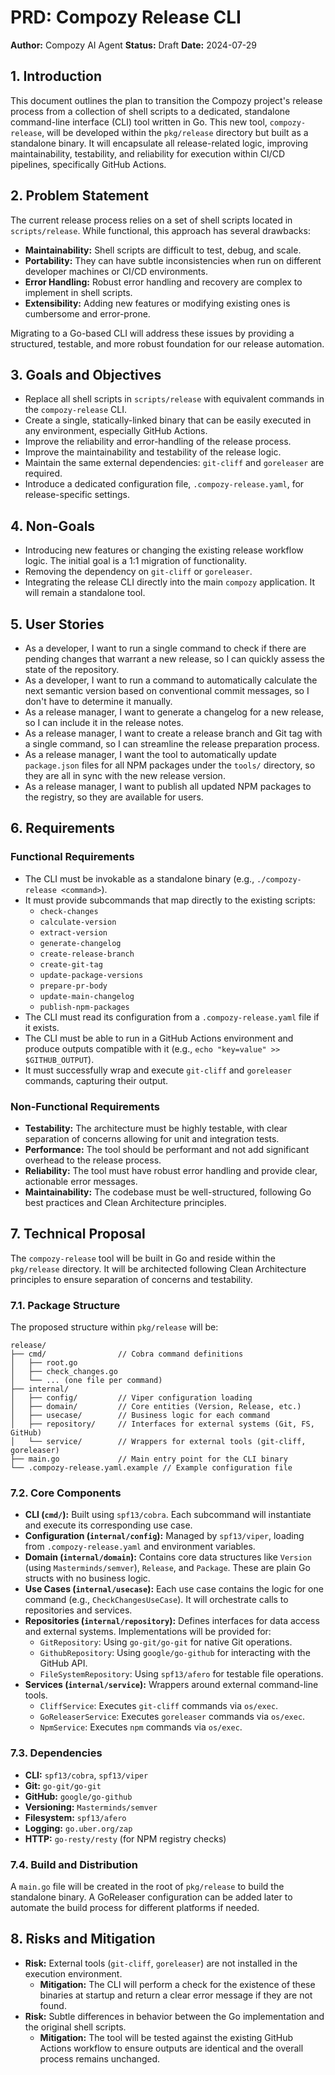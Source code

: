 # PRD: Compozy Release CLI

**Author:** Compozy AI Agent
**Status:** Draft
**Date:** 2024-07-29

## 1. Introduction

This document outlines the plan to transition the Compozy project's release process from a collection of shell scripts to a dedicated, standalone command-line interface (CLI) tool written in Go. This new tool, `compozy-release`, will be developed within the `pkg/release` directory but built as a standalone binary. It will encapsulate all release-related logic, improving maintainability, testability, and reliability for execution within CI/CD pipelines, specifically GitHub Actions.

## 2. Problem Statement

The current release process relies on a set of shell scripts located in `scripts/release`. While functional, this approach has several drawbacks:

- **Maintainability:** Shell scripts are difficult to test, debug, and scale.
- **Portability:** They can have subtle inconsistencies when run on different developer machines or CI/CD environments.
- **Error Handling:** Robust error handling and recovery are complex to implement in shell scripts.
- **Extensibility:** Adding new features or modifying existing ones is cumbersome and error-prone.

Migrating to a Go-based CLI will address these issues by providing a structured, testable, and more robust foundation for our release automation.

## 3. Goals and Objectives

- Replace all shell scripts in `scripts/release` with equivalent commands in the `compozy-release` CLI.
- Create a single, statically-linked binary that can be easily executed in any environment, especially GitHub Actions.
- Improve the reliability and error-handling of the release process.
- Improve the maintainability and testability of the release logic.
- Maintain the same external dependencies: `git-cliff` and `goreleaser` are required.
- Introduce a dedicated configuration file, `.compozy-release.yaml`, for release-specific settings.

## 4. Non-Goals

- Introducing new features or changing the existing release workflow logic. The initial goal is a 1:1 migration of functionality.
- Removing the dependency on `git-cliff` or `goreleaser`.
- Integrating the release CLI directly into the main `compozy` application. It will remain a standalone tool.

## 5. User Stories

- As a developer, I want to run a single command to check if there are pending changes that warrant a new release, so I can quickly assess the state of the repository.
- As a developer, I want to run a command to automatically calculate the next semantic version based on conventional commit messages, so I don't have to determine it manually.
- As a release manager, I want to generate a changelog for a new release, so I can include it in the release notes.
- As a release manager, I want to create a release branch and Git tag with a single command, so I can streamline the release preparation process.
- As a release manager, I want the tool to automatically update `package.json` files for all NPM packages under the `tools/` directory, so they are all in sync with the new release version.
- As a release manager, I want to publish all updated NPM packages to the registry, so they are available for users.

## 6. Requirements

### Functional Requirements

- The CLI must be invokable as a standalone binary (e.g., `./compozy-release <command>`).
- It must provide subcommands that map directly to the existing scripts:
  - `check-changes`
  - `calculate-version`
  - `extract-version`
  - `generate-changelog`
  - `create-release-branch`
  - `create-git-tag`
  - `update-package-versions`
  - `prepare-pr-body`
  - `update-main-changelog`
  - `publish-npm-packages`
- The CLI must read its configuration from a `.compozy-release.yaml` file if it exists.
- The CLI must be able to run in a GitHub Actions environment and produce outputs compatible with it (e.g., `echo "key=value" >> $GITHUB_OUTPUT`).
- It must successfully wrap and execute `git-cliff` and `goreleaser` commands, capturing their output.

### Non-Functional Requirements

- **Testability:** The architecture must be highly testable, with clear separation of concerns allowing for unit and integration tests.
- **Performance:** The tool should be performant and not add significant overhead to the release process.
- **Reliability:** The tool must have robust error handling and provide clear, actionable error messages.
- **Maintainability:** The codebase must be well-structured, following Go best practices and Clean Architecture principles.

## 7. Technical Proposal

The `compozy-release` tool will be built in Go and reside within the `pkg/release` directory. It will be architected following Clean Architecture principles to ensure separation of concerns and testability.

### 7.1. Package Structure

The proposed structure within `pkg/release` will be:

```
release/
├── cmd/                // Cobra command definitions
│   ├── root.go
│   ├── check_changes.go
│   └── ... (one file per command)
├── internal/
│   ├── config/         // Viper configuration loading
│   ├── domain/         // Core entities (Version, Release, etc.)
│   ├── usecase/        // Business logic for each command
│   ├── repository/     // Interfaces for external systems (Git, FS, GitHub)
│   └── service/        // Wrappers for external tools (git-cliff, goreleaser)
├── main.go             // Main entry point for the CLI binary
└── .compozy-release.yaml.example // Example configuration file
```

### 7.2. Core Components

- **CLI (`cmd/`):** Built using `spf13/cobra`. Each subcommand will instantiate and execute its corresponding use case.
- **Configuration (`internal/config`):** Managed by `spf13/viper`, loading from `.compozy-release.yaml` and environment variables.
- **Domain (`internal/domain`):** Contains core data structures like `Version` (using `Masterminds/semver`), `Release`, and `Package`. These are plain Go structs with no business logic.
- **Use Cases (`internal/usecase`):** Each use case contains the logic for one command (e.g., `CheckChangesUseCase`). It will orchestrate calls to repositories and services.
- **Repositories (`internal/repository`):** Defines interfaces for data access and external systems. Implementations will be provided for:
  - `GitRepository`: Using `go-git/go-git` for native Git operations.
  - `GithubRepository`: Using `google/go-github` for interacting with the GitHub API.
  - `FileSystemRepository`: Using `spf13/afero` for testable file operations.
- **Services (`internal/service`):** Wrappers around external command-line tools.
  - `CliffService`: Executes `git-cliff` commands via `os/exec`.
  - `GoReleaserService`: Executes `goreleaser` commands via `os/exec`.
  - `NpmService`: Executes `npm` commands via `os/exec`.

### 7.3. Dependencies

- **CLI:** `spf13/cobra`, `spf13/viper`
- **Git:** `go-git/go-git`
- **GitHub:** `google/go-github`
- **Versioning:** `Masterminds/semver`
- **Filesystem:** `spf13/afero`
- **Logging:** `go.uber.org/zap`
- **HTTP:** `go-resty/resty` (for NPM registry checks)

### 7.4. Build and Distribution

A `main.go` file will be created in the root of `pkg/release` to build the standalone binary. A GoReleaser configuration can be added later to automate the build process for different platforms if needed.

## 8. Risks and Mitigation

- **Risk:** External tools (`git-cliff`, `goreleaser`) are not installed in the execution environment.
  - **Mitigation:** The CLI will perform a check for the existence of these binaries at startup and return a clear error message if they are not found.
- **Risk:** Subtle differences in behavior between the Go implementation and the original shell scripts.
  - **Mitigation:** The tool will be tested against the existing GitHub Actions workflow to ensure outputs are identical and the overall process remains unchanged.
